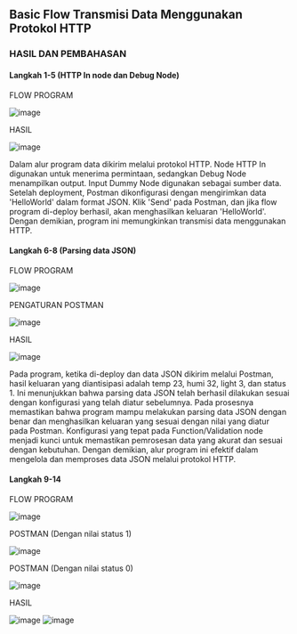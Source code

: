 ## Basic Flow Transmisi Data Menggunakan Protokol HTTP

### HASIL DAN PEMBAHASAN
#### Langkah 1-5 (HTTP In node dan Debug Node)
FLOW PROGRAM

![image](https://github.com/sekarnaa/sistem-embedded-new/assets/150989006/302ee753-5db8-40a1-b5c7-1777fd6e5919)

HASIL

![image](https://github.com/sekarnaa/sistem-embedded-new/assets/150989006/b93936a9-f7af-4db9-8c75-a7d6cf580167)

Dalam alur program data dikirim melalui protokol HTTP. Node HTTP In digunakan untuk menerima permintaan, sedangkan Debug Node menampilkan output. Input Dummy Node digunakan sebagai sumber data. Setelah deployment, Postman dikonfigurasi dengan mengirimkan data 'HelloWorld' dalam format JSON. Klik 'Send' pada Postman, dan jika flow program di-deploy berhasil, akan menghasilkan keluaran 'HelloWorld'. Dengan demikian, program ini memungkinkan transmisi data menggunakan HTTP.

#### Langkah 6-8 (Parsing data JSON)
FLOW PROGRAM

![image](https://github.com/sekarnaa/sistem-embedded-new/assets/150989006/28fdef66-33fc-45a7-b7fc-d0f821928778)

PENGATURAN POSTMAN

![image](https://github.com/sekarnaa/sistem-embedded-new/assets/150989006/ff972a9b-b069-47f4-bd90-c0e923d405a9)

HASIL

![image](https://github.com/sekarnaa/sistem-embedded-new/assets/150989006/4483d502-b89a-4dfd-a102-c0567c0ecfd8)

Pada program, ketika di-deploy dan data JSON dikirim melalui Postman, hasil keluaran yang diantisipasi adalah temp 23, humi 32, light 3, dan status 1. Ini menunjukkan bahwa parsing data JSON telah berhasil dilakukan sesuai dengan konfigurasi yang telah diatur sebelumnya. Pada prosesnya memastikan bahwa program mampu melakukan parsing data JSON dengan benar dan menghasilkan keluaran yang sesuai dengan nilai yang diatur pada Postman. Konfigurasi yang tepat pada Function/Validation node menjadi kunci untuk memastikan pemrosesan data yang akurat dan sesuai dengan kebutuhan. Dengan demikian, alur program ini efektif dalam mengelola dan memproses data JSON melalui protokol HTTP.

#### Langkah 9-14
FLOW PROGRAM

![image](https://github.com/sekarnaa/sistem-embedded-new/assets/150989006/1562a851-6175-4b72-82b4-69b9d732073e)

POSTMAN (Dengan nilai status 1)

![image](https://github.com/sekarnaa/sistem-embedded-new/assets/150989006/b10e3aa7-6a3e-4287-a748-32d8efe39a0c)

POSTMAN (Dengan nilai status 0)

![image](https://github.com/sekarnaa/sistem-embedded-new/assets/150989006/2e396440-4e8c-4e0c-9ef7-36b959eb62fc)

HASIL

![image](https://github.com/sekarnaa/sistem-embedded-new/assets/150989006/40d2d20c-c9d0-47b9-a12d-edaebbe31e9c)
![image](https://github.com/sekarnaa/sistem-embedded-new/assets/150989006/04f0af76-5372-49cb-a7c6-f9c3b2fc99de)
